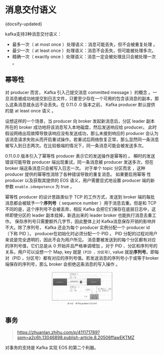 # 消息交付语义
{docsify-updated}

kafka支持3种消息交付语义：
+ 最多一次（ at most once ）处理语义：消息可能丢失，但不会被重复处理 。
+ 最少一次（ at least once ）处理语义：消息不会丢失，但可能被处理多次。
+ 精确一次（ exactly once ）处理语义：消息一定会被处理且只会被处理一次 。

## 幂等性
对 producer 而言， Kafka 引入己提交消息 committed message ）的概念 。一旦消息被成功地提交到日志文件，只要至少存在一个可用的包含该消息的副本，那么这条消息就永远不会丢失。在 0.11.0 .0 版本之前， Kafka producer 默认提供的是 at least once 语义 。

设想这样的一个场景，当 producer 向 broker 发起新消息后，分区 leader 副本所在的 broker 成功地将该消息写入本地磁盘，然后发送响应给 producer。 此时假设网络出现故障导致该响应没有发送成功，那么未接到响应的 producer 会认为该消息请求失败从而开启重试操作。若重试后网络恢复正常，那么显然同一条消息被写入到日志两次。在比较极端的情况下，同一条消息可能会被发送多次。

0.11.0.0 版本引入了幂等性 producer 表示它的发送操作是幂等的 。 瞬时的发送错误可能导致 producer 端出现重试，同一条消息被 producer 发送多次，但在 broker 端这条消息只会被写入日志一次。 对于单个 topic 分区而言 ，这种 producer 提供的幂等性消除了各种错误导致的重复消息。 如果要启用幂等 性 producer 以及获取其提供的 EOS 语义，用户需要显式地设置 producer 端的新参数 `enable.idempotence` 为 true 。

幂等性 producer 的设计思路类似于 TCP 的工作方式，发送到 broker 端的每批消息都会被赋予一个**序列号**（ sequence number ）用于消息去重。但是和 TCP 不同的是，这个序列号不会被丢弃，相反 Kafka 会把它们保存在底层日志中，这样即使分区的 leader 副本挂掉，新选出来的 leader broker 也能执行消息去重工作。 保存序列号只需要额外几字节，因此整体上对 Kafka消息保存开销的影响并不大。除了序列号， Kafka 还会为每个 producer 实例分配一个 producer id （下称 PID ）。 producer在初始化时必须分配一个 PID 。 PID 分配的过程对用户来说是完全透明的，因此不会为用户所见。 消息要被发送到的每个分区都有对应的序列号值，它们总是从 0 开始并且严格单调增加 。对于 PID 、分区和序列号的关系，用户可以设想一个 Map, key 就是 `(PID ，分区号)`, value 就是**序列号**。即每对（PID ，分区号）都有对应的序列号值。若发送消息的序列号小于或等于broker 端保存的序列号，那么 broker 会拒绝这条消息的写入操作 。

<center>
	<img src="pics/kafka-idempotent.png" width="40%">
</center>

## 事务
> https://zhuanlan.zhihu.com/p/411171789?spm=a2c6h.13046898.publish-article.8.20506ffawEKTMZ

对事务的支持是 Kafka 实现 EOS 的第二个利器。